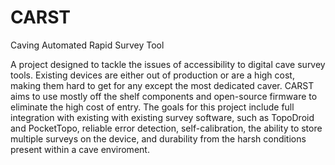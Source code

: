 # CARST
Caving Automated Rapid Survey Tool

A project designed to tackle the issues of accessibility to digital cave survey tools. 
Existing devices are either out of production or are a high cost, making them hard to
get for any except the most dedicated caver. CARST aims to use mostly off the shelf
components and open-source firmware to eliminate the high cost of entry. The goals for
this project include full integration with existing with existing survey software,
such as TopoDroid and PocketTopo, reliable error detection, self-calibration, the 
ability to store multiple surveys on the device, and durability from the harsh 
conditions present within a cave enviroment. 
